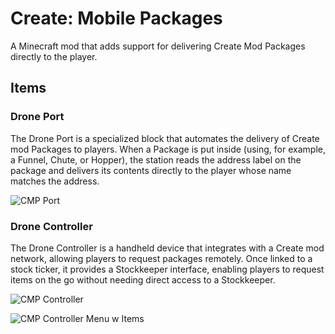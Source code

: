 # Create: Mobile Packages
A Minecraft mod that adds support for delivering Create Mod Packages directly to the player.

## Items
### Drone Port
The Drone Port is a specialized block that automates the delivery of Create mod Packages to players. When a Package is put inside (using, for example, a Funnel, Chute, or Hopper), the station reads the address label on the package and delivers its contents directly to the player whose name matches the address.

![CMP Port](https://github.com/user-attachments/assets/8bb60fd0-83b6-4c2b-9802-76d82d9275c9)

### Drone Controller
The Drone Controller is a handheld device that integrates with a Create mod network, allowing players to request packages remotely. Once linked to a stock ticker, it provides a Stockkeeper interface, enabling players to request items on the go without needing direct access to a Stockkeeper.

![CMP Controller](https://github.com/user-attachments/assets/66971b05-8f00-4d8a-a7a0-0f4085c84d59)

![CMP Controller Menu w Items](https://github.com/user-attachments/assets/f98d0df7-6727-4e51-8c46-32739991c172)
